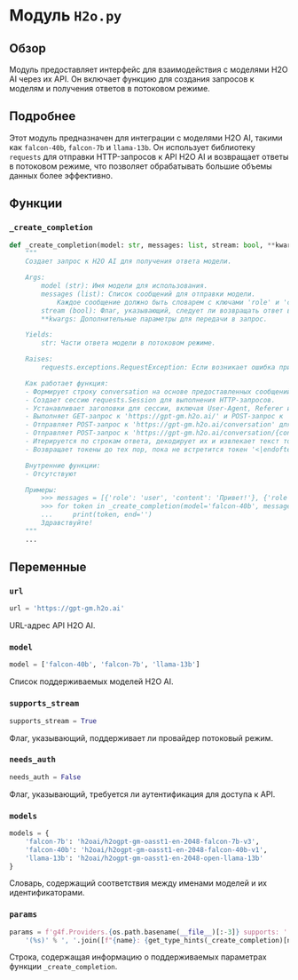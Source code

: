 # Модуль `H2o.py`

## Обзор

Модуль предоставляет интерфейс для взаимодействия с моделями H2O AI через их API. Он включает функцию для создания запросов к моделям и получения ответов в потоковом режиме.

## Подробнее

Этот модуль предназначен для интеграции с моделями H2O AI, такими как `falcon-40b`, `falcon-7b` и `llama-13b`. Он использует библиотеку `requests` для отправки HTTP-запросов к API H2O AI и возвращает ответы в потоковом режиме, что позволяет обрабатывать большие объемы данных более эффективно.

## Функции

### `_create_completion`

```python
def _create_completion(model: str, messages: list, stream: bool, **kwargs):
    """
    Создает запрос к H2O AI для получения ответа модели.

    Args:
        model (str): Имя модели для использования.
        messages (list): Список сообщений для отправки модели.
            Каждое сообщение должно быть словарем с ключами 'role' и 'content'.
        stream (bool): Флаг, указывающий, следует ли возвращать ответ в потоковом режиме.
        **kwargs: Дополнительные параметры для передачи в запрос.

    Yields:
        str: Части ответа модели в потоковом режиме.

    Raises:
        requests.exceptions.RequestException: Если возникает ошибка при отправке запроса.

    Как работает функция:
    - Формирует строку conversation на основе предоставленных сообщений, добавляя роль и содержимое каждого сообщения.
    - Создает сессию requests.Session для выполнения HTTP-запросов.
    - Устанавливает заголовки для сессии, включая User-Agent, Referer и другие.
    - Выполняет GET-запрос к 'https://gpt-gm.h2o.ai/' и POST-запрос к 'https://gpt-gm.h2o.ai/settings' для установки cookies и параметров сессии.
    - Отправляет POST-запрос к 'https://gpt-gm.h2o.ai/conversation' для создания conversationId.
    - Отправляет POST-запрос к 'https://gpt-gm.h2o.ai/conversation/{conversationId}' с параметром stream=True для получения ответа в потоковом режиме.
    - Итерируется по строкам ответа, декодирует их и извлекает текст токенов из каждой строки.
    - Возвращает токены до тех пор, пока не встретится токен '<|endoftext|>'.

    Внутренние функции:
    - Отсутствуют

    Примеры:
        >>> messages = [{'role': 'user', 'content': 'Привет!'}, {'role': 'assistant', 'content': 'Здравствуйте!'}]
        >>> for token in _create_completion(model='falcon-40b', messages=messages, stream=True):
        ...     print(token, end='')
        Здравствуйте!
    """
    ...
```

## Переменные

### `url`
```python
url = 'https://gpt-gm.h2o.ai'
```
URL-адрес API H2O AI.

### `model`
```python
model = ['falcon-40b', 'falcon-7b', 'llama-13b']
```
Список поддерживаемых моделей H2O AI.

### `supports_stream`
```python
supports_stream = True
```
Флаг, указывающий, поддерживает ли провайдер потоковый режим.

### `needs_auth`
```python
needs_auth = False
```
Флаг, указывающий, требуется ли аутентификация для доступа к API.

### `models`
```python
models = {
    'falcon-7b': 'h2oai/h2ogpt-gm-oasst1-en-2048-falcon-7b-v3',
    'falcon-40b': 'h2oai/h2ogpt-gm-oasst1-en-2048-falcon-40b-v1',
    'llama-13b': 'h2oai/h2ogpt-gm-oasst1-en-2048-open-llama-13b'
}
```
Словарь, содержащий соответствия между именами моделей и их идентификаторами.

### `params`
```python
params = f'g4f.Providers.{os.path.basename(__file__)[:-3]} supports: ' + \
    '(%s)' % ', '.join([f"{name}: {get_type_hints(_create_completion)[name].__name__}" for name in _create_completion.__code__.co_varnames[:_create_completion.__code__.co_argcount]])
```
Строка, содержащая информацию о поддерживаемых параметрах функции `_create_completion`.